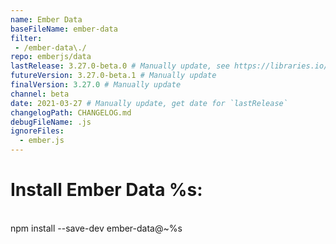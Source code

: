 ```yaml
---
name: Ember Data
baseFileName: ember-data
filter:
 - /ember-data\./
repo: emberjs/data
lastRelease: 3.27.0-beta.0 # Manually update, see https://libraries.io/npm/ember-data throughout
futureVersion: 3.27.0-beta.1 # Manually update
finalVersion: 3.27.0 # Manually update
channel: beta
date: 2021-03-27 # Manually update, get date for `lastRelease` 
changelogPath: CHANGELOG.md
debugFileName: .js
ignoreFiles:
  - ember.js
---
```

# Install Ember Data %s:
<br>
npm install --save-dev ember-data@~%s
